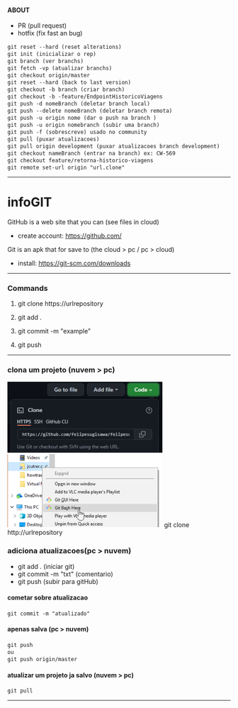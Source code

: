 #### ABOUT
- PR (pull request)
- hotfix (fix fast an bug)

```
git reset --hard (reset alterations)
git init (inicializar o rep)
git branch (ver branchs)
git fetch -vp (atualizar branchs)
git checkout origin/master
git reset --hard (back to last version)
git checkout -b branch (criar branch)
git checkout -b -feature/EndpointHistoricoViagens
git push -d nomeBranch (deletar branch local)
git push --delete nomeBranch (deletar branch remota)
git push -u origin nome (dar o push na branch )
git push -u origin nomebranch (subir uma branch)
git push -f (sobrescreve) usado no community
git pull (puxar atualizacoes)
git pull origin development (puxar atualizacoes branch development)
git checkout nameBranch (entrar na branch) ex: CW-569
git checkout feature/retorna-historico-viagens
git remote set-url origin "url.clone"

```

---
# infoGIT

GitHub is a web site that you can (see files in cloud)                                                                                                                       
- create account: https://github.com/                                                                                                                                           
 
Git is an  apk that for save to (the cloud > pc / pc > cloud)                                                                                                                               
- install: https://git-scm.com/downloads
---                                                                                                                                        
### Commands
1. git clone https://urlrepository

2. git add .
3. git commit -m "example"
4. git push
                                                                                                                                                                                 
---                                                                                                                                                                                                             
### clona um projeto (nuvem > pc)
  <img src="./img/gitclone.PNG" width="350" title="hover text">
  <img src="./img/gitBash.png" width="350" title="hover text">
git clone http://urlrepository

### adiciona atualizacoes(pc > nuvem)
- git add . (iniciar git)
- git commit -m "txt" (comentario)
- git push (subir para gitHub)

#### cometar sobre atualizacao
```
git commit -m "atualizado"
```
#### apenas salva (pc > nuvem)
```
git push 
ou
git push origin/master
```
#### atualizar um projeto ja salvo (nuvem > pc)
```
git pull
```
---
                                                                                                                                                                            
